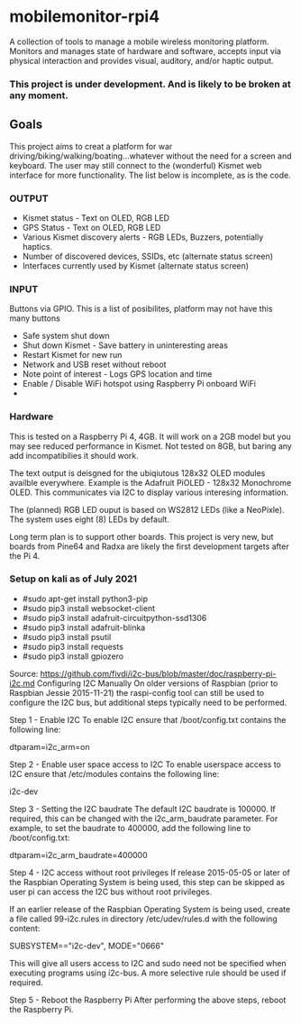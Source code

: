 # mobilemonitor-rpi4
A collection of tools to manage a mobile wireless monitoring platform. Monitors and manages state of hardware and software, accepts input via physical interaction and provides visual, auditory, and/or haptic output.


### **This project is under development. And is likely to be broken at any moment.**

## **Goals**

This project aims to creat a platform for war driving/biking/walking/boating...whatever without the need for a screen and keyboard. The user may still connect to the (wonderful) Kismet web interface for more functionality. The list below is incomplete, as is the code. 

### **OUTPUT**

* Kismet status - Text on OLED, RGB LED
* GPS Status - Text on OLED, RGB LED
* Various Kismet discovery alerts - RGB LEDs, Buzzers, potentially haptics.
* Number of discovered devices, SSIDs, etc (alternate status screen)
* Interfaces currently used by Kismet (alternate status screen) 

### **INPUT**

Buttons via GPIO. This is a list of posibilites, platform may not have this many buttons
* Safe system shut down
* Shut down Kismet - Save battery in uninteresting areas
* Restart Kismet for new run
* Network and USB reset without reboot
* Note point of interest - Logs GPS location and time
* Enable / Disable WiFi hotspot using Raspberry Pi onboard WiFi
* 

### **Hardware**

This is tested on a Raspberry Pi 4, 4GB. It will work on a 2GB model but you may see reduced performance in Kismet. Not tested on 8GB, but baring any add incompatibilies it should work. 

The text output is deisgned for the ubiqiutous 128x32 OLED modules availble everywhere. Example is the Adafruit PiOLED - 128x32 Monochrome OLED. This communicates via I2C to display various interesing information. 

The (planned) RGB LED ouput is based on WS2812 LEDs (like a NeoPixle). The system uses eight (8) LEDs by default.

Long term plan is to support other boards. This project is very new, but boards from Pine64 and Radxa are likely the first development targets after the Pi 4. 

### **Setup on kali as of July 2021**
* #sudo apt-get install python3-pip
* #sudo pip3 install websocket-client
* #sudo pip3 install adafruit-circuitpython-ssd1306
* #sudo pip3 install adafruit-blinka
* #sudo pip3 install psutil
* #sudo pip3 install requests
* #sudo pip3 install gpiozero

Source: https://github.com/fivdi/i2c-bus/blob/master/doc/raspberry-pi-i2c.md
Configuring I2C Manually
On older versions of Raspbian (prior to Raspbian Jessie 2015-11-21) the raspi-config tool can still be used to configure the I2C bus, but additional steps typically need to be performed.

Step 1 - Enable I2C
To enable I2C ensure that /boot/config.txt contains the following line:

dtparam=i2c_arm=on

Step 2 - Enable user space access to I2C
To enable userspace access to I2C ensure that /etc/modules contains the following line:

i2c-dev

Step 3 - Setting the I2C baudrate
The default I2C baudrate is 100000. If required, this can be changed with the i2c_arm_baudrate parameter. For example, to set the baudrate to 400000, add the following line to /boot/config.txt:

dtparam=i2c_arm_baudrate=400000

Step 4 - I2C access without root privileges
If release 2015-05-05 or later of the Raspbian Operating System is being used, this step can be skipped as user pi can access the I2C bus without root privileges.

If an earlier release of the Raspbian Operating System is being used, create a file called 99-i2c.rules in directory /etc/udev/rules.d with the following content:

SUBSYSTEM=="i2c-dev", MODE="0666"

This will give all users access to I2C and sudo need not be specified when executing programs using i2c-bus. A more selective rule should be used if required.

Step 5 - Reboot the Raspberry Pi
After performing the above steps, reboot the Raspberry Pi.
